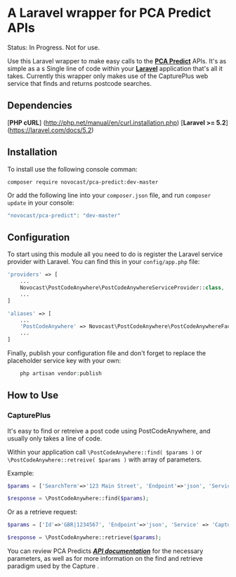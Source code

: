 # A Laravel wrapper for PCA Predict APIs

Status: In Progress. Not for use.

Use this Laravel wrapper to make easy calls to the [**PCA Predict**](http://www.postcodeanywhere.co.uk/) APIs. It's as simple as a s
Single line of code within your [**Laravel**](http://laravel.com/) application that's all it takes.
Currently this wrapper only makes use of the CapturePlus web service that finds and returns postcode searches.


Dependencies
------------
[**PHP cURL**] (http://php.net/manual/en/curl.installation.php)
[**Laravel >= 5.2**] (https://laravel.com/docs/5.2)


Installation
------------

To install use the following console comman:
```
composer require novocast/pca-predict:dev-master
```

Or add the following line into your `composer.json` file, and run `composer update` in your console:

```php
"novocast/pca-predict": "dev-master"
```


Configuration
-------------

To start using this module all you need to do is register the Laravel service provider with Laravel. You can find this in your `config/app.php` file:

```php
'providers' => [
	...
    Novocast\PostCodeAnywhere\PostCodeAnywhereServiceProvider::class,
    ...
]

'aliases' => [
	...
    'PostCodeAnywhere' => Novocast\PostCodeAnywhere\PostCodeAnywhereFacade::class,
    ...
]
```

Finally, publish your configuration file and don't forget to replace the placeholder service key with your own:

```php 
    php artisan vendor:publish
``` 


How to Use
-----
### CapturePlus ###
It's easy to find or retreive a post code using PostCodeAnywhere, and usually only takes a line of code.

Within your application call `\PostCodeAnywhere::find( $params )` or `\PostCodeAnywhere::retreive( $params )` with array of parameters.

Example:

```php
$params = ['SearchTerm'=>'123 Main Street', 'Endpoint'=>'json', 'Service' => 'CapturePlus'];
```

```php
$response = \PostCodeAnywhere::find($params);
```

Or as a retrieve request:

```php
$params = ['Id'=>'GBR|1234567', 'Endpoint'=>'json', 'Service' => 'CapturePlus'];
```

```php
$response = \PostCodeAnywhere::retrieve($params);
```

You can review PCA Predicts [***API documentation***](http://www.postcodeanywhere.co.uk/support/webservice/postcodeanywhere/interactive/findbypostcode/1/) for the necessary parameters, as well as for more information on the find and retrieve paradigm used by the Capture .

